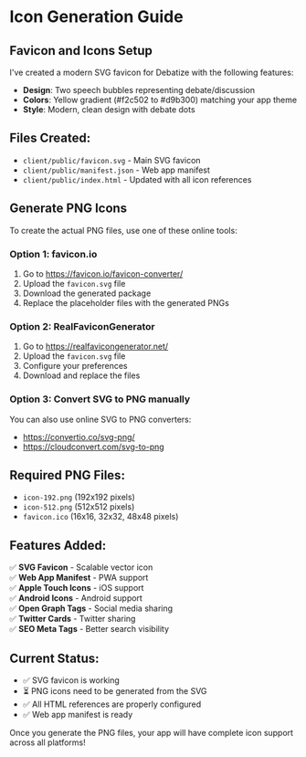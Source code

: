 # Icon Generation Guide

## Favicon and Icons Setup

I've created a modern SVG favicon for Debatize with the following features:
- **Design**: Two speech bubbles representing debate/discussion
- **Colors**: Yellow gradient (#f2c502 to #d9b300) matching your app theme
- **Style**: Modern, clean design with debate dots

## Files Created:
- `client/public/favicon.svg` - Main SVG favicon
- `client/public/manifest.json` - Web app manifest
- `client/public/index.html` - Updated with all icon references

## Generate PNG Icons

To create the actual PNG files, use one of these online tools:

### Option 1: favicon.io
1. Go to https://favicon.io/favicon-converter/
2. Upload the `favicon.svg` file
3. Download the generated package
4. Replace the placeholder files with the generated PNGs

### Option 2: RealFaviconGenerator
1. Go to https://realfavicongenerator.net/
2. Upload the `favicon.svg` file
3. Configure your preferences
4. Download and replace the files

### Option 3: Convert SVG to PNG manually
You can also use online SVG to PNG converters:
- https://convertio.co/svg-png/
- https://cloudconvert.com/svg-to-png

## Required PNG Files:
- `icon-192.png` (192x192 pixels)
- `icon-512.png` (512x512 pixels)
- `favicon.ico` (16x16, 32x32, 48x48 pixels)

## Features Added:
✅ **SVG Favicon** - Scalable vector icon  
✅ **Web App Manifest** - PWA support  
✅ **Apple Touch Icons** - iOS support  
✅ **Android Icons** - Android support  
✅ **Open Graph Tags** - Social media sharing  
✅ **Twitter Cards** - Twitter sharing  
✅ **SEO Meta Tags** - Better search visibility  

## Current Status:
- ✅ SVG favicon is working
- ⏳ PNG icons need to be generated from the SVG
- ✅ All HTML references are properly configured
- ✅ Web app manifest is ready

Once you generate the PNG files, your app will have complete icon support across all platforms! 